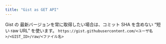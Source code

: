 ```yaml
---
title: "Gist as GET API"
---
```


Gist の 最新バージョンを常に取得したい場合は、コミット SHA を含めない “短い raw URL” を使います。
`https://gist.githubusercontent.com/<ユーザ名>/<GIST_ID>/raw/<ファイル名>`

